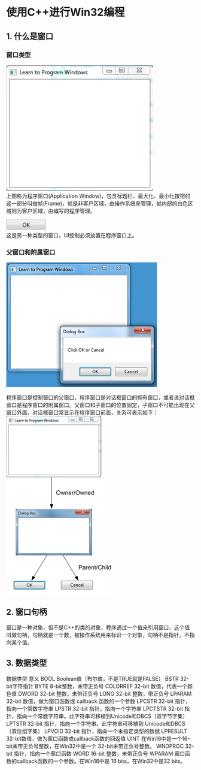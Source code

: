 # 使用C++进行Win32编程

## 1. 什么是窗口

### 窗口类型

![Window](images/ApplicationWindow.png)  
上图称为程序窗口(Application Window)，包含标题栏、最大化、最小化按钮的这一部分叫做帧(Frame)，帧是非客户区域，由操作系统来管理，帧内部的白色区域则为客户区域，由编写的程序管理。

![Window](images/OkButton.png)  
这是另一种类型的窗口，UI控制必须放置在程序窗口上。

### 父窗口和附属窗口

![Window](images/window03.png)

程序窗口是控制窗口的父窗口，程序窗口是对话框窗口的拥有窗口，或者说对话框窗口是程序窗口的附属窗口。父窗口和子窗口的位置固定，子窗口不可能出现在父窗口外面，对话框窗口常显示在程序窗口前面，关系可表示如下：
![Window](images/window04.png)

## 2. 窗口句柄

窗口是一种对象，但不是C++的类的对象，程序通过一个值来引用窗口，这个值叫做句柄，句柄就是一个数，被操作系统用来标识一个对象，句柄不是指针，不指向某个值。

## 3. 数据类型

数据类型                                  意义
BOOL                   Boolean值（布尔值，不是TRUE就是FALSE）
BSTR                   32-bit字符指针
BYTE                   8-bit整数，未带正负号
COLORREF               32-bit 数值，代表一个颜色值
DWORD                  32-bit 整数，未带正负号
LONG                   32-bit 整数，带正负号
LPARAM                 32-bit 数值，做为窗口函数或 callback 函数的一个参数
LPCSTR                 32-bit 指针，指向一个常数字符串
LPSTR                  32-bit 指针，指向一个字符串
LPCTSTR                32-bit 指针，指向一个常数字符串。此字符串可移植到Unicode和DBCS（双字节字集）
LPTSTR                 32-bit 指针，指向一个字符串。此字符串可移植到  Unicode和DBCS（双位组字集）
LPVOID                 32-bit 指针，指向一个未指定类型的数据
LPRESULT               32-bit数值，做为窗口函数或callback函数的回返值
UINT                   在Win16中是一个16-bit未带正负号整数，在Win32中是一个  32-bit未带正负号整数。
WNDPROC                32-bit 指针，指向一个窗口函数
WORD                   16-bit 整数，未带正负号
WPARAM                 窗口函数的callback函数的一个参数。在Win16中是  16 bits，在Win32中是32 bits。
